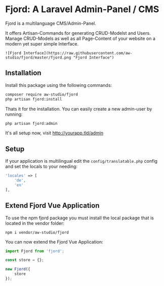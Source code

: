 # Fjord: A Laravel Admin-Panel / CMS

Fjord is a multilanguage CMS/Admin-Panel.

It offers Artisan-Commands for generating CRUD-Modelst and Users. Manage CRUD-Models as well as all Page-Content of your website on a modern yet super simple Interface.

```
![Fjord Interface](https://raw.githubusercontent.com/aw-studio/fjord/master/fjord.png "Fjord Interface")
```

## Installation

Install this package using the following commands:

```bash
composer require aw-studio/fjord
php artisan fjord:install
```

Thats it for the installation. You can easily create a new admin-user by running:

```bash
php artisan fjord:admin
```

It's all setup now, visit http://yourapp.tld/admin

## Setup

If your application is multilingual edit the `config/translatable.php` config
and set the locals to your needing:

```php
'locales' => [
    'de',
    'en'
],
```

## Extend Fjord Vue Application

To use the npm fjord package you must install the local package that is located in the vendor folder:

```
npm i vendor/aw-studio/fjord
```

You can now extend the Fjord Vue Application:

```javascript
import Fjord from 'fjord';

const store = {};

new Fjord({
    store
});
```
